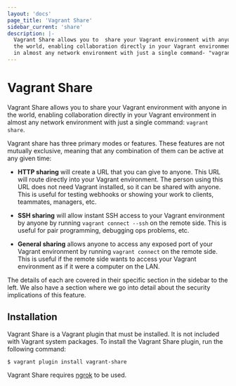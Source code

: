 ```yaml
---
layout: 'docs'
page_title: 'Vagrant Share'
sidebar_current: 'share'
description: |-
  Vagrant Share allows you to  share your Vagrant environment with anyone in
  the world, enabling collaboration directly in your Vagrant environment
  in almost any network environment with just a single command- "vagrant share".
---
```


# Vagrant Share

Vagrant Share allows you to share your Vagrant environment with anyone in
the world, enabling collaboration directly in your Vagrant environment
in almost any network environment with just a single command:
`vagrant share`.

Vagrant share has three primary modes or features. These features are not
mutually exclusive, meaning that any combination of them can be active
at any given time:

- **HTTP sharing** will create a URL that you can give to anyone. This
  URL will route directly into your Vagrant environment. The person using
  this URL does not need Vagrant installed, so it can be shared with anyone.
  This is useful for testing webhooks or showing your work to clients,
  teammates, managers, etc.

- **SSH sharing** will allow instant SSH access to your Vagrant environment
  by anyone by running `vagrant connect --ssh` on the remote side. This
  is useful for pair programming, debugging ops problems, etc.

- **General sharing** allows anyone to access any exposed port of your
  Vagrant environment by running `vagrant connect` on the remote side.
  This is useful if the remote side wants to access your Vagrant
  environment as if it were a computer on the LAN.

The details of each are covered in their specific section in the sidebar
to the left. We also have a section where we go into detail about the
security implications of this feature.

## Installation

Vagrant Share is a Vagrant plugin that must be installed. It is not
included with Vagrant system packages. To install the Vagrant Share
plugin, run the following command:

```shell
$ vagrant plugin install vagrant-share
```

Vagrant Share requires [ngrok](https://ngrok.com) to be used.
